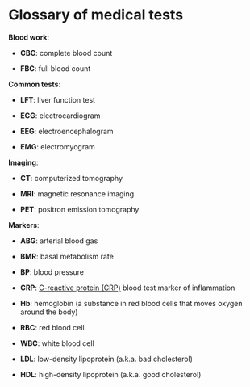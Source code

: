 [//]: # (source: ?)
[//]: # (tags: glossary)

# Glossary of medical tests

**Blood work**:

* **CBC**: complete blood count

* **FBC**: full blood count

**Common tests**:

* **LFT**: liver function test

* **ECG**: electrocardiogram

* **EEG**: electroencephalogram

* **EMG**: electromyogram

**Imaging**:

* **CT**: computerized tomography

* **MRI**: magnetic resonance imaging

* **PET**: positron emission tomography

**Markers**:

* **ABG**: arterial blood gas

* **BMR**: basal metabolism rate

* **BP**:  blood pressure

* **CRP**: [C-reactive protein (CRP)](../c-reactive-protein/) blood test marker of inflammation

* **Hb**: hemoglobin (a substance in red blood cells that moves oxygen around the body)

* **RBC**: red blood cell

* **WBC**: white blood cell

* **LDL**: low-density lipoprotein (a.k.a. bad cholesterol)

* **HDL**: high-density lipoprotein (a.k.a. good cholesterol)

